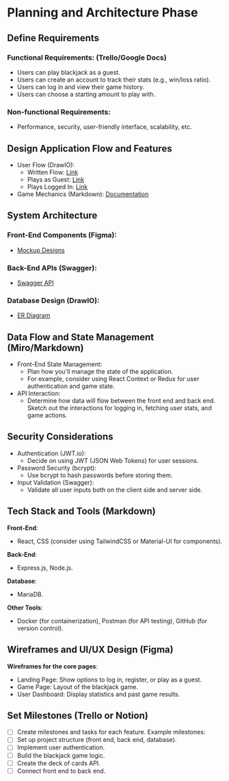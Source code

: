 # Planning and Architecture Phase
## Define Requirements

### Functional Requirements: (Trello/Google Docs)
- Users can play blackjack as a guest.
- Users can create an account to track their stats (e.g., win/loss ratio).
- Users can log in and view their game history.
- Users can choose a starting amount to play with.
### Non-functional Requirements: 
- Performance, security, user-friendly interface, scalability, etc.

## Design Application Flow and Features 

- User Flow (DrawIO): 
  - Written Flow: [Link](./game-flow.md)
  - Plays as Guest: [Link](./blackjackGuestFlow.png)
  - Plays Logged In: [Link](./blackjackLoggedInFlow.png)
- Game Mechanics (Markdown): [Documentation](./game-mechanics.md)


## System Architecture
### Front-End Components (Figma): 
- [Mockup Designs](https://www.figma.com/design/pPVVgK9VNgP4EjkGfNQqZG/Blackjack-Project?node-id=0-1&node-type=canvas&t=hbNhmgK7fCboWdkF-0)

### Back-End APIs (Swagger):
- [Swagger API](https://app.swaggerhub.com/apis/EthanGapay/blackjackAPI/1.0.0#/)

### Database Design (DrawIO):
- [ER Diagram](./ERDiagram.drawio.png)

## Data Flow and State Management (Miro/Markdown)

- Front-End State Management: 
  - Plan how you'll manage the state of the application. 
  - For example, consider using React Context or Redux for user authentication and game state.
- API Interaction: 
  - Determine how data will flow between the front end and back end. Sketch out the interactions for logging in, fetching user stats, and game actions.

## Security Considerations 

- Authentication (JWT.io): 
  - Decide on using JWT (JSON Web Tokens) for user sessions.
- Password Security (bcrypt): 
  - Use bcrypt to hash passwords before storing them.
- Input Validation (Swagger): 
  - Validate all user inputs both on the client side and server side.

## Tech Stack and Tools (Markdown)

**Front-End**: 
- React, CSS (consider using TailwindCSS or Material-UI for components).

**Back-End**: 
- Express.js, Node.js.

**Database**: 
- MariaDB.

**Other Tools**: 
- Docker (for containerization), Postman (for API testing), GitHub (for version control).

## Wireframes and UI/UX Design (Figma)

**Wireframes for the core pages**:
- Landing Page: Show options to log in, register, or play as a guest.
- Game Page: Layout of the blackjack game.
- User Dashboard: Display statistics and past game results.

## Set Milestones (Trello or Notion)

- [ ] Create milestones and tasks for each feature. Example milestones:
- [ ] Set up project structure (front end, back end, database).
- [ ] Implement user authentication.
- [ ] Build the blackjack game logic.
- [ ] Create the deck of cards API.
- [ ] Connect front end to back end.
